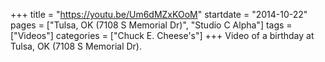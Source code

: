 +++
title = "https://youtu.be/Um6dMZxKOoM"
startdate = "2014-10-22"
pages = ["Tulsa, OK (7108 S Memorial Dr)", "Studio C Alpha"]
tags = ["Videos"]
categories = ["Chuck E. Cheese's"]
+++
Video of a birthday at Tulsa, OK (7108 S Memorial Dr). 
